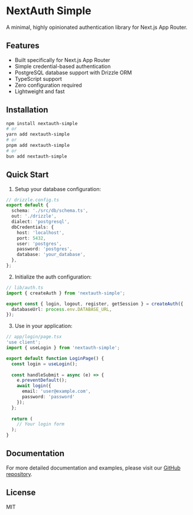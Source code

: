 # NextAuth Simple

A minimal, highly opinionated authentication library for Next.js App Router.

## Features

- Built specifically for Next.js App Router
- Simple credential-based authentication
- PostgreSQL database support with Drizzle ORM
- TypeScript support
- Zero configuration required
- Lightweight and fast

## Installation

```bash
npm install nextauth-simple
# or
yarn add nextauth-simple
# or
pnpm add nextauth-simple
# or
bun add nextauth-simple
```

## Quick Start

1. Setup your database configuration:

```typescript
// drizzle.config.ts
export default {
  schema: './src/db/schema.ts',
  out: './drizzle',
  dialect: 'postgresql',
  dbCredentials: {
    host: 'localhost',
    port: 5432,
    user: 'postgres',
    password: 'postgres',
    database: 'your_database',
  },
};
```

2. Initialize the auth configuration:

```typescript
// lib/auth.ts
import { createAuth } from 'nextauth-simple';

export const { login, logout, register, getSession } = createAuth({
  databaseUrl: process.env.DATABASE_URL,
});
```

3. Use in your application:

```typescript
// app/login/page.tsx
'use client';
import { useLogin } from 'nextauth-simple';

export default function LoginPage() {
  const login = useLogin();
  
  const handleSubmit = async (e) => {
    e.preventDefault();
    await login({
      email: 'user@example.com',
      password: 'password'
    });
  };
  
  return (
    // Your login form
  );
}
```

## Documentation

For more detailed documentation and examples, please visit our [GitHub repository](https://github.com/yourusername/nextauth-simple).

## License

MIT
